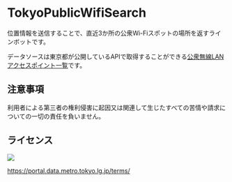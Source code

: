 # TokyoPublicWifiSearch

位置情報を送信することで、直近3か所の公衆Wi-Fiスポットの場所を返すラインボットです。

データソースは東京都が公開しているAPIで取得することができる[公衆無線LANアクセスポイント一覧](https://portal.data.metro.tokyo.lg.jp/opendata-api/)です。

## 注意事項

利用者による第三者の権利侵害に起因又は関連して生じたすべての苦情や請求についての一切の責任を負いません。

## ライセンス
![](https://komtmt.files.wordpress.com/2015/04/by.png?w=150&h=52)

https://portal.data.metro.tokyo.lg.jp/terms/
